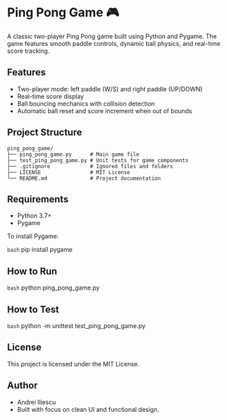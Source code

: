 # Ping Pong Game 🎮

A classic two-player Ping Pong game built using Python and Pygame. The game features smooth paddle controls, dynamic ball physics, and real-time score tracking.

## Features

- Two-player mode: left paddle (W/S) and right paddle (UP/DOWN)
- Real-time score display
- Ball bouncing mechanics with collision detection
- Automatic ball reset and score increment when out of bounds

## Project Structure

```
ping_pong_game/
├── ping_pong_game.py      # Main game file
├── test_ping_pong_game.py # Unit tests for game components
├── .gitignore             # Ignored files and folders
├── LICENSE                # MIT License
└── README.md              # Project documentation
```

## Requirements

- Python 3.7+
- Pygame

To install Pygame:

```bash```
pip install pygame

## How to Run

```bash```
python ping_pong_game.py


## How to Test

```bash```
python -m unittest test_ping_pong_game.py

## License
This project is licensed under the MIT License.

## Author
- Andrei Iliescu
- Built with focus on clean UI and functional design.
